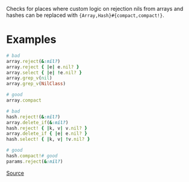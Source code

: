 
Checks for places where custom logic on rejection nils from arrays
and hashes can be replaced with `{Array,Hash}#{compact,compact!}`.

# Examples

```ruby
# bad
array.reject(&:nil?)
array.reject { |e| e.nil? }
array.select { |e| !e.nil? }
array.grep_v(nil)
array.grep_v(NilClass)

# good
array.compact

# bad
hash.reject!(&:nil?)
array.delete_if(&:nil?)
hash.reject! { |k, v| v.nil? }
array.delete_if { |e| e.nil? }
hash.select! { |k, v| !v.nil? }

# good
hash.compact!# good
params.reject(&:nil?)
```

[Source](http://www.rubydoc.info/gems/rubocop/RuboCop/Cop/Style/CollectionCompact)